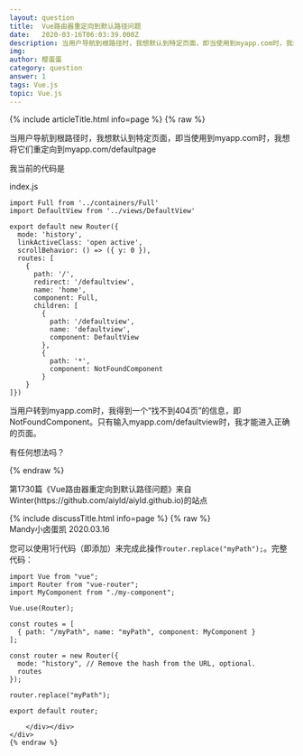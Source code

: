 ```yaml
---
layout: question
title:  Vue路由器重定向到默认路径问题
date:   2020-03-16T06:03:39.000Z
description: 当用户导航到根路径时，我想默认到特定页面，即当使用到myapp.com时，我想将它们重定向到myapp.com/defaultpage我当前的代码是...
img: 
author: 樱蛋蛋
category: question
answer: 1
tags: Vue.js
topic: Vue.js
---
```

<div class="article-root">
  <div class="article">
    {% include articleTitle.html info=page %}
    {% raw %}
    <div class="article-content"><p><font style="vertical-align: inherit;"><font style="vertical-align: inherit;">当用户导航到根路径时，我想默认到特定页面，即当使用到myapp.com时，我想将它们重定向到myapp.com/defaultpage</font></font></p>

<p><font style="vertical-align: inherit;"><font style="vertical-align: inherit;">我当前的代码是</font></font></p>

<p><font style="vertical-align: inherit;"><font style="vertical-align: inherit;">index.js</font></font></p>

<pre><code>import Full from '../containers/Full'<font></font>
import DefaultView from '../views/DefaultView'<font></font>
<font></font>
export default new Router({<font></font>
  mode: 'history',<font></font>
  linkActiveClass: 'open active',<font></font>
  scrollBehavior: () =&gt; ({ y: 0 }),<font></font>
  routes: [<font></font>
    {<font></font>
      path: '/',<font></font>
      redirect: '/defaultview',<font></font>
      name: 'home',<font></font>
      component: Full,<font></font>
      children: [<font></font>
        {<font></font>
          path: '/defaultview',<font></font>
          name: 'defaultview',<font></font>
          component: DefaultView<font></font>
        },<font></font>
        {<font></font>
          path: '*',<font></font>
          component: NotFoundComponent<font></font>
        }<font></font>
    }<font></font>
]})<font></font>
</code></pre>

<p><font style="vertical-align: inherit;"><font style="vertical-align: inherit;">当用户转到myapp.com时，我得到一个“找不到404页”的信息，即NotFoundComponent。</font><font style="vertical-align: inherit;">只有输入myapp.com/defaultview时，我才能进入正确的页面。</font></font></p>

<p><font style="vertical-align: inherit;"><font style="vertical-align: inherit;">有任何想法吗？</font></font></p></div>
    {% endraw %}
  </div>
  <p class="winter_mark">第1730篇《Vue路由器重定向到默认路径问题》来自Winter(https://github.com/aiyld/aiyld.github.io)的站点</p>
  <div class="discuss-wrapper">
    {% include discussTitle.html info=page %}
    {% raw %}
    <div class="discuss-list">
    <div class="discuss-item">
        <div class="discuss-parent">
          <div class="discuss-meta">
            <span class="discuss-user">Mandy小卤蛋凯</span>
            <span class="discuss-time">2020.03.16</span>
          </div>
          <div class="discuss-comment"><p><font style="vertical-align: inherit;"><font style="vertical-align: inherit;">您可以使用1行代码（即添加）来完成此操作</font></font><code>router.replace("myPath");</code><font style="vertical-align: inherit;"><font style="vertical-align: inherit;">。</font><font style="vertical-align: inherit;">完整代码：</font></font></p>

<pre><code>import Vue from "vue";<font></font>
import Router from "vue-router";<font></font>
import MyComponent from "./my-component";<font></font>
<font></font>
Vue.use(Router);<font></font>
<font></font>
const routes = [<font></font>
  { path: "/myPath", name: "myPath", component: MyComponent }<font></font>
];<font></font>
<font></font>
const router = new Router({<font></font>
  mode: "history", // Remove the hash from the URL, optional.<font></font>
  routes<font></font>
});<font></font>
<font></font>
router.replace("myPath");<font></font>
<font></font>
export default router;<font></font>
</code></pre></div>
        </div></div>
    </div>
    {% endraw %}
  </div>
<div>
